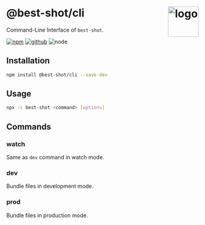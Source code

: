 # @best-shot/cli <img src="https://cdn.jsdelivr.net/gh/best-shot/best-shot/packages/core/logo.svg" alt="logo" height="80" align="right">

Command-Line Interface of `best-shot`.

[![npm][npm-badge]][npm-url]
[![github][github-badge]][github-url]
![node][node-badge]

[npm-url]: https://www.npmjs.com/package/@best-shot/cli
[npm-badge]: https://img.shields.io/npm/v/@best-shot/cli.svg?style=flat-square&logo=npm
[github-url]: https://github.com/best-shot/best-shot/tree/master/packages/cli
[github-badge]: https://img.shields.io/npm/l/@best-shot/cli.svg?style=flat-square&colorB=blue&logo=github
[node-badge]: https://img.shields.io/node/v/@best-shot/cli.svg?style=flat-square&colorB=green&logo=node.js

## Installation

```bash
npm install @best-shot/cli --save-dev
```

## Usage

```bash
npx -c best-shot <command> [options]
```

## Commands

### watch

Same as `dev` command in watch mode.

### dev

Bundle files in development mode.

### prod

Bundle files in production mode.
